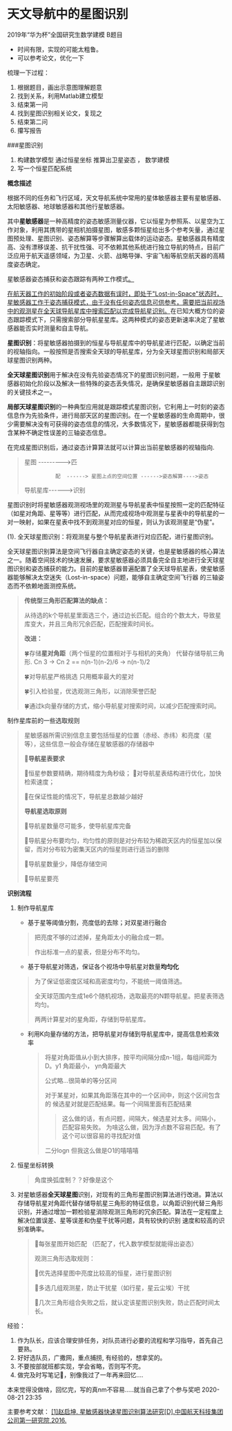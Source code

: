 # 天文导航中的星图识别
2019年“华为杯”全国研究生数学建模 B题目

* 时间有限，实现的可能太粗鲁。
* 可以参考论文，优化一下

梳理一下过程：
1. 根据题目，画出示意图理解题意
2. 找到关系，利用Matlab建立模型
3. 结束第一问
4. 找到星图识别相关论文，复现之
5. 结束第二问
6. 攥写报告

###星图识别

1. 构建数学模型 通过恒星坐标 推算出卫星姿态 ， 数学建模
2. 写一个恒星匹配系统

**概念描述**

​		根据不同的任务和飞行区域，天文导航系统中常用的星体敏感器主要有星敏感器、太阳敏感器、地球敏感器和其他行星敏感器。

​		其中**星敏感器**是一种高精度的姿态敏感测量仪器，它以恒星为参照系、以星空为工作对象，利用其携带的星相机拍摄星图，敏感多颗恒星给出多个参考矢量，通过星图预处理、星图识别、姿态解算等步骤解算出载体的运动姿态。星敏感器具有精度高、没有漂移误差、抗干扰性强、可不依赖其他系统进行独立导航的特点，目前广泛应用于航天遥感领域，为卫星、火箭、战略导弹、宇宙飞船等航空航天器的高精度姿态确定。

星敏感器姿态捕获和姿态跟踪有两种工作模式<u>。</u>

<u>		在航天器工作的初始阶段或者姿态数据有误时，即处于"Lost-in-Space"状态时，星敏感器工作于姿态捕获模式，由于没有任何姿态信息可供参考，需要把当前视场中的观测星在全天球导航星库中搜索匹配以完成导航星识别。</u>在已知大概方位的姿态跟踪模式下，只需搜索部分导航星星库。这两种模式的姿态更新速率决定了星敏感器能否实时测量和自主导航。



**星图识别**：将星敏感器拍摄到的恒星与导航星库中的导航星进行匹配，以确定当前的视轴指向。一般按照是否搜索全天球的导航星库，分为全天球星图识别和局部天球星图识别两种。

**全天球星图识别**用于解决在没有先验姿态情况下的星图识别问题，一般用
于星敏感器初始化阶段以及解决一些特殊的姿态丢失情况，是确保星敏感器自主跟踪识别的关键技术之一。

**局部天球星图识别**的一种典型应用就是跟踪模式星图识别，它利用上一时刻的姿态信息作为先验条件，进行局部天区的星图识别。在一个星敏感器的生命周期中，很少需要解决没有可获得的姿态信息的情况，大多数情况下，星敏感器都能获得到包含某种不确定性误差的三轴姿态信息。 

在完成星图识别后，通过姿态计算算法就可以计算出当前星敏感器的视轴指向.

> 星图 --------->匹
> 
>               配  ------> 星图上点的空间位置 ------>姿态解算---->姿态
> 
> 导航星库------>识别



​		星图识别时将星敏感器观测视场里的观测星与导航星表中恒星按照一定的匹配特征（如星对角距、星等等）进行匹配，从而完成视场中观测星与星表中的导航星的一对一映射，如果在星表中找不到观测星对应的恒星，则认为该观测星是“伪星”。

(1). 全天球星图识别：将观测星与整个导航星表进行对应匹配，进行星图识别。 

​		全天球星图识别算法是空间飞行器自主确定姿态的关键，也是星敏感器的核心算法之一。随着空间技术的快速发展，要求星敏感器必须具备完全自主地进行全天球星图识别和姿态捕获的能力。目前的星敏感器普遍配置了全天球导航星表，使星敏感器能够解决太空迷失（Lost-in-space）问题，能够自主确定空间飞行器
的三轴姿态而不依赖地面测控系统。

> **传统型三角形匹配算法的缺点：**
>
> 从待选的k个导航星里面选三个，通过边长匹配。组合的个数太大，导致星库变大，并且三角形冗余匹配，匹配搜索时间长。
>
> **改进：**
>
> 🍀存储**星对角距**（两个恒星的位置相对于与相机的夹角） 代替存储导航三角形. Cn 3 -> Cn 2  == n(n-1)(n-2)/6  ->  n(n-1)/2 
>
> 🍀对导航星严格挑选 只用概率最大的星对
>
> 🍀引入检验星，优选观测三角形，以消除荣誉匹配
>
> 🍀通过k向量存储的方式，缩小导航星对搜索时间，以减少匹配搜索时间。

制作星库前的一些选取规则

> 星敏感器所需识别信息主要包括恒星的位置（赤经、赤纬）和亮度（星等），这些信息一般会存储在星敏感器的存储器中 
>
> 🌟**导航星表要求**
>
> 🌟恒星参数要精确，期待精度为角秒级；
> 🌟对导航星表结构进行优化，加快检索速度；
>
> 🌟在保证性能的情况下，导航星总数越少越好
>
> **导航星选取原则**
>
> 🌝导航星数量尽可能多，使导航星库完备
>
> 🌝导航星分布要均匀，均匀性的原则是对分布较为稀疏天区内的恒星加以保留，而对分布较为密集天区内的恒星则进行适当的删除
>
> 🌝导航星数量少，降低存储空间
>
> 🌝导航星要亮



**识别流程**

1. 制作导航星库

   * 基于星等阈值分割，亮度低的去除；对双星进行融合

   > 把亮度不够的过滤掉，星角距太小的融合成一颗。
   >
   > 作出标准一点的星表，但是分布不均匀。

   * 基于导航星对筛选，保证各个视场中导航星对数量**均匀化**

   > 为了保证低密度区域和高密度均匀，不能统一阈值筛选。
   >
   > 全天球范围内生成1e6个随机视场，选取最亮的N颗导航星。把星表筛选均匀。
   >
   > 两两计算星对的星角距，存储到导航星库。
   >
   > 

   * 利用K向量存储的方法，把导航星对存储到导航星库中，提高信息检索效率

     > 将星对角距值从小到大排序，按平均间隔分成n-1组，每组间距为D。y1 角距最小，  yn角距最大
     >
     > 公式略...很简单的等分区间
     >
     > 对于某星对，如果其角距落在其中的一个区间中，则这个区间包含的 候选星对就是匹配结果。每一个间隔里面有匹配结果
     >> 这么做的话，有点问题，间隔大，候选星对太多。间隔小，匹配容易失败。
     > 为啥这么做，因为浮点数不容易匹配。有了这个可以很容易的寻找配对值
     >
     > 二分logn 但我这么做是O1的嘻嘻嘻

2. 恒星坐标转换 

   > 角度换弧度制？？好像是这个

3. 对星敏感器**全天球星图**识别，对现有的三角形星图识别算法进行改进。算法以存储导航星对角距代替存储导航星三角形的特征信息，以角距识别代替三角形识别，并通过增加一颗检验星消除观测三角形的冗余匹配。算法在一定程度上解决位置误差、星等误差和伪星干扰等问题，具有较快的识别
   速度和较高的识别准确率。

   > 🌟每张星图开始匹配 （匹配了，代入数学模型就能得出姿态）
   >
   > 观测三角形选取规则：
   >
   > 🍃优先选择星图中亮度比较高的恒星，进行星图识别
   >
   > 🍃多选几组观测星，防止干扰星（如行星，星云尘埃）干扰
   >
   > 🍃几次三角形组合失败之后，就认定该星图识别失败，防止匹配时间太长。

   

经验：
1. 作为队长，应该合理安排任务，对队员进行必要的流程和学习指导，首先自己要熟。
2. 好好选队员，广撒网，重点捕捞, 有经验的，想拿奖的。
3. 不要按部就班都实现，学会省略，否则写不完。
4. 做完及时写笔记📒，别像我过了一年再来回忆....


本来觉得没做啥，回忆完，写的真nm不容易.....就当自己拿了个参与奖吧
2020-08-21 23:35




主要参考文献：
[
[1]赵启坤. 星敏感器快速星图识别算法研究[D].中国航天科技集团公司第一研究院,2016.
](https://kns.cnki.net/KCMS/detail/detail.aspx?dbcode=CMFD&dbname=CMFD201701&filename=1016926277.nh&v=MTEwNzBoMVQzcVRyV00xRnJDVVI3cWZiK1J1RnkvbVZidk9WRjI2R0xxNkdOUExxSkViUElSOGVYMUx1eFlTN0Q=)
